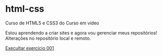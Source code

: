 # html-css
 Curso de HTML5 e CSS3 do Curso em video

 Estou aprendendo a criar sites e agora vou gerenciar meus repositórios!
 Alterações no repositório local e remoto.

 <a href="https://danilo-de-carvalho88.github.io/html-css/exercicios/modulo01/ex001-primeiro-exercicio"> Execultar exercício 001 </a>
